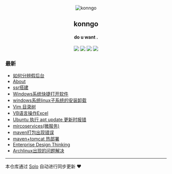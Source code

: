 <p align="center"><img alt="konngo" src="https://img.hacpai.com/file/2019/08/favicon-d37cb887.png"></p><h2 align="center">
konngo
</h2>

<h4 align="center">do u want .</h4>
<p align="center"><a title="konngo" target="_blank" href="https://github.com/pengljun/solo-blog"><img src="https://img.shields.io/github/last-commit/pengljun/solo-blog.svg?style=flat-square&color=FF9900"></a>
<a title="GitHub repo size in bytes" target="_blank" href="https://github.com/pengljun/solo-blog"><img src="https://img.shields.io/github/repo-size/pengljun/solo-blog.svg?style=flat-square"></a>
<a title="Solo Version" target="_blank" href="https://github.com/b3log/solo/releases"><img src="https://img.shields.io/badge/solo-3.6.3-f1e05a.svg?style=flat-square&color=blueviolet"></a>
<a title="Hits" target="_blank" href="https://github.com/b3log/hits"><img src="https://hits.b3log.org/pengljun/solo-blog.svg"></a></p>

### 最新

* [如何分辨假后台](https://blog.konngo.cn/solo/articles/2019/08/17/1566022601267.html)
* [About](https://blog.konngo.cn/solo/my-self-introduce)
* [ssr搭建](https://blog.konngo.cn/solo/articles/2019/07/01/1561960972309.html)
* [Windows系统快捷打开软件](https://blog.konngo.cn/solo/articles/2019/06/12/1560305951731.html)
* [windows系统linux子系统的安装卸载](https://blog.konngo.cn/solo/articles/2019/06/11/1560242153673.html)
* [Vim 目录树](https://blog.konngo.cn/solo/articles/2019/06/11/1560241924626.html)
* [VB语言操作Excel](https://blog.konngo.cn/solo/articles/2019/06/11/1560241775522.html)
* [Ubuntu 执行 apt update 更新时报错](https://blog.konngo.cn/solo/articles/2019/06/11/1560241654637.html)
* [mircoservices(微服务)](https://blog.konngo.cn/solo/articles/2019/06/11/1560241487915.html)
* [maven打包出现错误](https://blog.konngo.cn/solo/articles/2019/06/11/1560241188256.html)
* [maven+tomcat 热部署](https://blog.konngo.cn/solo/articles/2019/06/11/1560241099787.html)
* [Enterprise Design Thinking ](https://blog.konngo.cn/solo/articles/2019/06/11/1560240949046.html)
* [Archlinux出现的问题解决](https://blog.konngo.cn/solo/articles/2019/06/11/1560240231478.html)



---

本仓库通过 [Solo](https://github.com/b3log/solo) 自动进行同步更新 ❤️ 